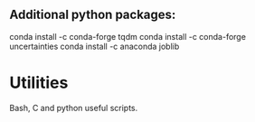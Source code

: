 ## Additional python packages:

conda install -c conda-forge tqdm
conda install -c conda-forge uncertainties
conda install -c anaconda joblib 

# Utilities
Bash, C and python useful scripts.
